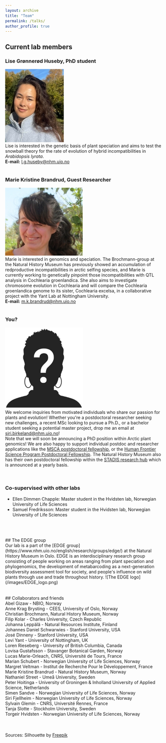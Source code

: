 ```yaml
---
layout: archive
title: "Team"
permalink: /talks/
author_profile: true
---
```



## Current lab members

### Lise Grønnerød Huseby, PhD student
![Lise Huseby](/images/Lise_resized4.jpeg) <br />
Lise is interested in the genetic basis of plant speciation and aims to test the snowball theory for the rate of evolution of hybrid incompatibilities in *Arabidopsis lyrata*. <br />
**E-mail:** l.g.huseby@nhm.uio.no
<br />
<br />
### Marie Kristine Brandrud, Guest Researcher
![Marie Kristine Brandrud](/images/Marie_resize3.jpeg) <br />
Marie is interested in genomics and speciation. The Brochmann-group at the Natural History Museum has previously showed an accumulation of redproductive incompatibilities in arctic selfing species, and Marie is currently working to genetically pinpoint those incompatibilities with QTL analysis in Cochlearia groenlandica. She also aims to investigate chromosome evolution in Cochlearia and will compare the Cochlearia groenlandica genome to its sister, Cochlearia excelsa, in a collaborative project with the Yant Lab at Nottingham University. <br />
**E-mail:** m.k.brandrud@nhm.uio.no
<br />
<br />
### You? <br />
![prospective student or postdoc](/images/Silhouette_resize.jpeg) <br />
We welcome inquiries from motivated individuals who share our passion for plants and evolution! Whether you're a postdoctoral researcher seeking new challenges, a recent MSc looking to pursue a Ph.D., or a bachelor student seeking a potential master project, drop me an email at siri.birkeland@nhm.uio.no! 
<br />
Note that we will soon be announcing a PhD position within Arctic plant genomics! We are also happy to support individual postdoc and researcher applications like the [MSCA postdoctoral fellowship](https://marie-sklodowska-curie-actions.ec.europa.eu/actions/postdoctoral-fellowships), or the [Human Frontier Science Program Postdoctoral Fellowship](https://www.hfsp.org/funding/hfsp-funding/postdoctoral-fellowships). The Natural History Museum also has their own postdoctoral fellowship within the [STADIS research hub](https://www.nhm.uio.no/english/research/groups/stadis/) which is announced at a yearly basis.      
<br />
<br />
### Co-supervised with other labs
- Ellen Dimmen Chapple: Master student in the Hvidsten lab, Norwegian University of Life Sciences
- Samuel Fredriksson: Master student in the Hvidsten lab, Norwegian University of Life Sciences
<br />
<br />
<br />
## The EDGE group  <br />
Our lab is a part of the [EDGE group](https://www.nhm.uio.no/english/research/groups/edge/) at the Natural History Museum in Oslo. EDGE is an interdisciplinary research group consisting of people working on areas ranging from plant speciation and phylogenomics, the development of metabarcoding as a next-generation biodiversity assessment tool for society, and people's influence on wild plants through use and trade throughout history. 
![The EDGE logo](/images/EDGE_logo.png) 
<br />
<br />
<br />
## Collaborators and friends  <br />
Abel Gizaw - NBIO, Norway <br />
Anne Krag Brysting - CEES, University of Oslo, Norway <br />
Christian Brochmann, Natural History Museum, Norway <br />
Filip Kolar - Charles University, Czech Republic <br />
Johanna Leppälä - Natural Resources Institute, Finland <br />
Johannes Daniel Schwarwies - Stanford University, USA <br />
José Dinneny - Stanford University, USA <br />
Levi Yant - University of Nottingham, UK <br />
Loren Rieseberg - University of British Columbia, Canada <br />
Lovisa Gustafsson - Stavanger Botanical Garden, Norway <br />
Lucas Marie-Orleach, CNRS, Université de Tours, France <br />
Marian Schubert - Norwegian University of Life Sciences, Norway <br />
Margret Veltman - Institut de Recherche Pour le Développement, France <br />
Marie Kristine Brandrud - Natural History Museum, Norway <br />
Nathaniel Street - Umeå University, Sweden <br />
Peter Hoitinga - University of Groningen & Inholland University of Applied Science, Netherlands <br />
Simen Sandve - Norwegian University of Life Sciences, Norway <br />
Siri Fjellheim - Norwegian University of Life Sciences, Norway <br />
Sylvain Glemin - CNRS, Université Rennes, France <br />
Tanja Slotte - Stockholm University, Sweden <br />
Torgeir Hvidsten - Norwegian University of Life Sciences, Norway <br />
<br />
<br />
<br />
Sources: Silhouette by <a href="https://www.freepik.com/free-vector/hand-drawn-question-mark-silhouette_81102255.htm#query=anonymous%20profile&position=6&from_view=keyword&track=ais_user&uuid=0a124e14-628a-4df4-b7ee-81b654165112">Freepik</a> 
